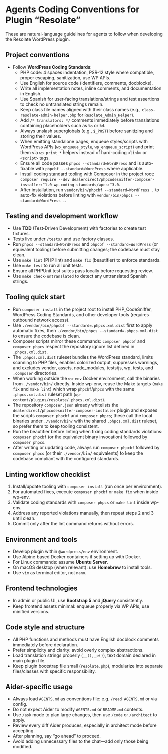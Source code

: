 <!-- AGENTS.md -->

# Agents Coding Conventions for Plugin “Resolate”

These are natural-language guidelines for agents to follow when developing the Resolate WordPress plugin.

## Project conventions

- Follow **WordPress Coding Standards**:
  - PHP code: 4 spaces indentation, PSR‑12 style where compatible, proper escaping, sanitization, use WP APIs.
  - Use English for source code (identifiers, comments, docblocks).
  - Write all implementation notes, inline comments, and documentation in English.
  - Use Spanish for user‑facing translations/strings and test assertions to check no untranslated strings remain.
  - Keep class file names aligned with their class names (e.g., `class-resolate-admin-helper.php` for `Resolate_Admin_Helper`).
  - Add `/* translators: */` comments immediately before translations containing placeholders such as `%s` or `%d`.
  - Always unslash superglobals (e.g., `$_POST`) before sanitizing and storing their values.
  - When emitting standalone pages, enqueue styles/scripts with WordPress APIs (`wp_enqueue_style`, `wp_enqueue_script`) and print them via `wp_print_*` helpers instead of hard-coding `<link>` or `<script>` tags.
  - Ensure all code passes `phpcs --standard=WordPress` and is auto-fixable with `phpcbf --standard=WordPress` where applicable.
  - Install coding standard tooling with Composer in the project root: `composer require --dev dealerdirect/phpcodesniffer-composer-installer:^1.0 wp-coding-standards/wpcs:^3.0`.
  - After installation, run `vendor/bin/phpcbf --standard=WordPress .` to auto-fix violations before linting with `vendor/bin/phpcs --standard=WordPress .`.

## Testing and development workflow

- Use **TDD** (Test‑Driven Development) with factories to create test fixtures.
- Tests live under `/tests/` and use factory classes.
- Run `phpcs --standard=WordPress` and `phpcbf --standard=WordPress` (or equivalent tooling) before submitting changes; the codebase must stay clean.
- Use `make lint` (PHP lint) and `make fix` (beautifier) to enforce standards.
- Use `make test` to run all unit tests.
- Ensure all PHPUnit test suites pass locally before requesting review.
- Use `make check-untranslated` to detect any untranslated Spanish strings.

## Tooling quick start

- Run `composer install` in the project root to install PHP_CodeSniffer, WordPress Coding Standards, and other developer tools (requires outbound network access).
- Use `./vendor/bin/phpcbf --standard=.phpcs.xml.dist` first to apply automatic fixes, then `./vendor/bin/phpcs --standard=.phpcs.xml.dist` to ensure the codebase is clean.
- Composer scripts mirror these commands: `composer phpcbf` and `composer phpcs` respect the repository ignore list defined in `.phpcs.xml.dist`.
- The `.phpcs.xml.dist` ruleset bundles the WordPress standard, limits scanning to PHP files, enables colorized output, suppresses warnings, and excludes vendor, assets, node_modules, tests/js, wp, tests, and `.composer` directories.
- When working outside the `wp-env` Docker environment, call the binaries from `./vendor/bin/` directly. Inside wp-env, reuse the Make targets (`make fix` and `make lint`) which wrap `phpcbf`/`phpcs` with the same `.phpcs.xml.dist` ruleset path (`wp-content/plugins/resolate/.phpcs.xml.dist`).
- The repository `composer.json` already whitelists the `dealerdirect/phpcodesniffer-composer-installer` plugin and exposes the scripts `composer phpcbf` and `composer phpcs`; these call the local binaries under `./vendor/bin/` with the shared `.phpcs.xml.dist` ruleset, so prefer them to keep tooling consistent.
- Run the beautifier before linting when fixing coding standards violations: `composer phpcbf` (or the equivalent binary invocation) followed by `composer phpcs`.
- After writing or updating code, always run `composer phpcbf` followed by `composer phpcs` (or their `./vendor/bin/` equivalents) to keep the codebase compliant with the configured standards.

## Linting workflow checklist

1. Install/update tooling with `composer install` (run once per environment).
2. For automated fixes, execute `composer phpcbf` or `make fix` when inside wp-env.
3. Validate coding standards with `composer phpcs` or `make lint` inside wp-env.
4. Address any reported violations manually, then repeat steps 2 and 3 until clean.
5. Commit only after the lint command returns without errors.

## Environment and tools

- Develop plugin within `@wordpress/env` environment.
- Use Alpine‑based Docker containers if setting up with Docker.
- For Linux commands: assume **Ubuntu Server**.
- On macOS desktop (when relevant): use **Homebrew** to install tools.
- Use `vim` as terminal editor, not `nano`.

## Frontend technologies

- In admin or public UI, use **Bootstrap 5** and **jQuery** consistently.
- Keep frontend assets minimal: enqueue properly via WP APIs, use minified versions.

## Code style and structure

- All PHP functions and methods must have English docblock comments immediately before declaration.
- Prefer simplicity and clarity: avoid overly complex abstractions.
- Load translation strings properly (`__()`, `_e()`), text domain declared in main plugin file.
- Keep plugin bootstrap file small (`resolate.php`), modularize into separate files/classes with specific responsibility.

## Aider-specific usage

- Always load `AGENTS.md` as conventions file: e.g. `/read AGENTS.md` or via config.
- Do not expect Aider to modify `AGENTS.md` or `README.md` contents.
- Use `/ask` mode to plan large changes, then use `/code` or `/architect` to apply.
- Review every diff Aider produces, especially in architect mode before accepting.
- After planning, say “go ahead” to proceed.
- Avoid adding unnecessary files to the chat—add only those being modified.

